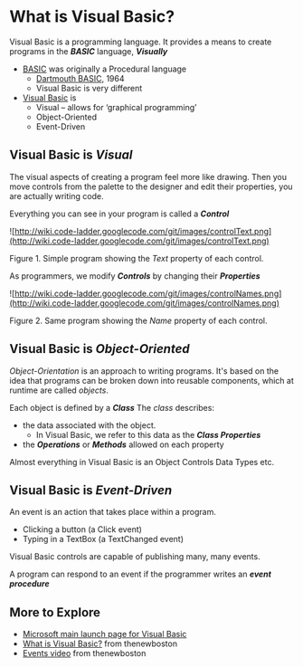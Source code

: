 # What is Visual Basic? #

Visual Basic is a programming language.
It provides a means to create programs in the _**BASIC**_ language, _**Visually**_

  * [BASIC](http://en.wikipedia.org/wiki/BASIC) was originally a Procedural language
    * [Dartmouth BASIC](http://www.dartmouth.edu/basicfifty/basic.html), 1964
    * Visual Basic is very different
  * [Visual Basic](http://msdn.microsoft.com/library/xk24xdbe(v=vs.100).aspx) is
    * Visual – allows for ‘graphical programming’
    * Object-Oriented
    * Event-Driven


## Visual Basic is _Visual_ ##
The visual aspects of creating a program feel more like drawing.
Then you move controls from the palette to the designer and edit their properties, you are actually writing code.

Everything you can see in your program is called a _**Control**_

![http://wiki.code-ladder.googlecode.com/git/images/controlText.png](http://wiki.code-ladder.googlecode.com/git/images/controlText.png)

Figure 1. Simple program showing the _Text_ property of each control.

As programmers, we modify _**Controls**_ by changing their _**Properties**_

![http://wiki.code-ladder.googlecode.com/git/images/controlNames.png](http://wiki.code-ladder.googlecode.com/git/images/controlNames.png)

Figure 2. Same program showing the _Name_ property of each control.

## Visual Basic is _Object-Oriented_ ##

_Object-Orientation_ is an approach to writing programs.  It's based on the idea that programs can be broken down into reusable components, which at runtime are called _objects_.

Each object is defined by a _**Class**_
The _class_ describes:
  * the data associated with the object.
    * In Visual Basic, we refer to this data as the _**Class Properties**_
  * the _**Operations**_ or _**Methods**_ allowed on each property


Almost everything in Visual Basic is an Object
Controls
Data Types
etc.


## Visual Basic is _Event-Driven_ ##
An event is an action that takes place within a program.
  * Clicking a button (a Click event)
  * Typing in a TextBox (a TextChanged event)

Visual Basic controls are capable of publishing many, many events.

A program can respond to an event if the programmer writes an _**event procedure**_

## More to Explore ##
  * [Microsoft main launch page for Visual Basic](https://msdn.microsoft.com/en-us/library/2x7h1hfk.aspx)
  * [What is Visual Basic?](https://www.youtube.com/watch?v=mM3zB3QWuv8) from thenewboston
  * [Events video](https://www.youtube.com/watch?v=FZugcfyyOiM) from thenewboston